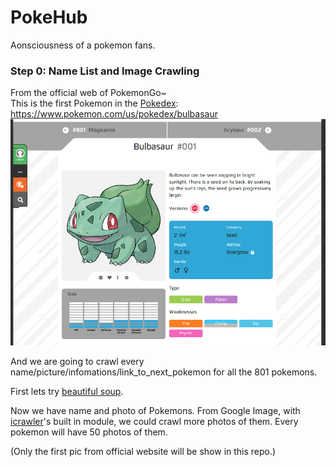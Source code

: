 # PokeHub
Aonsciousness of a pokemon fans.

### Step 0: Name List and Image Crawling
From the official web of PokemonGo~  
This is the first Pokemon in the [Pokedex](https://www.pokemon.com/us/pokedex/):    
https://www.pokemon.com/us/pokedex/bulbasaur  
![The web outline](https://github.com/TagineerDai/PokeHub/blob/master/bulbasaur_web.png)

And we are going to crawl every name/picture/infomations/link_to_next_pokemon for all the 801 pokemons.

First lets try [beautiful soup](https://www.crummy.com/software/BeautifulSoup/bs4/doc/index.zh.html).

Now we have name and photo of Pokemons. From Google Image, with [icrawler](https://pypi.python.org/pypi/icrawler/0.2.2)'s built in module, we could crawl more photos of them. Every pokemon will have 50 photos of them.  

(Only the first pic from official website will be show in this repo.)
